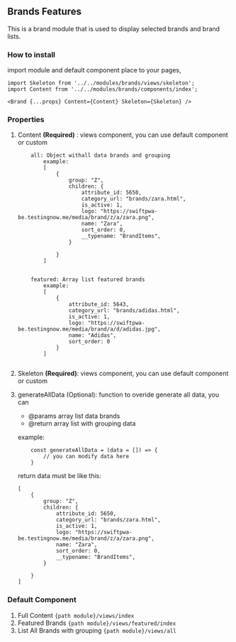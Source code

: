 ## Brands Features

This is a brand module that is used to display selected brands and brand lists.

### How to install

import module and default component place to your pages,

````
import Skeleton from '../../modules/brands/views/skeleton';
import Content from '../../modules/brands/components/index';

<Brand {...props} Content={Content} Skeleton={Skeleton} />
````

### Properties
1. Content **(Required)** : views component, you can use default component or custom
    ````
        all: Object withall data brands and grouping
            example:
            [
                {
                    group: "Z",
                    children: {
                        attribute_id: 5650,
                        category_url: "brands/zara.html",
                        is_active: 1,
                        logo: "https://swiftpwa-be.testingnow.me/media/brand/z/a/zara.png",
                        name: "Zara",
                        sort_order: 0,
                        __typename: "BrandItems",
                    }
                    
                }
            ]


        featured: Array list featured brands
            example:
            [
                {
                    attribute_id: 5643,
                    category_url: "brands/adidas.html",
                    is_active: 1,
                    logo: "https://swiftpwa-be.testingnow.me/media/brand/a/d/adidas.jpg",
                    name: "Adidas",
                    sort_order: 0
                }
            ]
            
    ````
2. Skeleton **(Required)**: views component, you can use default component or custom
3. generateAllData (Optional): function to overide generate all data, you can
    - @params array list data brands
    - @return array list with grouping data

    example:
    ````
        const generateAllData = (data = []) => {
            // you can modify data here
        }
    ````

    return data must be like this:
    
    ````
    [
        {
            group: "Z",
            children: {
                attribute_id: 5650,
                category_url: "brands/zara.html",
                is_active: 1,
                logo: "https://swiftpwa-be.testingnow.me/media/brand/z/a/zara.png",
                name: "Zara",
                sort_order: 0,
                __typename: "BrandItems",
            }
            
        }
    ]
    ````

### Default Component
1. Full Content `{path module}/views/index`
2. Featured Brands `{path module}/views/featured/index`
3. List All Brands with grouping `{path module}/views/all`


